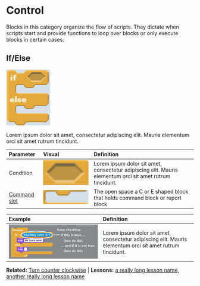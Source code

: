 # Control
Blocks in this category organize the flow of scripts. They dictate when scripts start and provide functions to loop over blocks or only execute blocks in certain cases. 

## If/Else
![The IF/ELSE block shape](./assets/block-ifelse.png)

Lorem ipsum dolor sit amet, consectetur adipiscing elit. Mauris elementum orci sit amet rutrum tincidunt.

| Parameter | Visual | Definition |
|:- |:- |:- |
| Condition | ![](./assets/block-ifelse-if.png) | Lorem ipsum dolor sit amet, consectetur adipiscing elit. Mauris elementum orci sit amet rutrum tincidunt. |
| [Command slot]() | ![](./assets/block-ifelse-action.png) | The open space a C or E shaped block that holds command block or report block |

| Example | Definition |
|:- |:- |
| ![](./assets/block-ifelse-example.png) | Lorem ipsum dolor sit amet, consectetur adipiscing elit. Mauris elementum orci sit amet rutrum tincidunt. |

**Related:** [Turn counter clockwise]() | **Lessons:** [a really long lesson name](), [another really long lesson name]()
